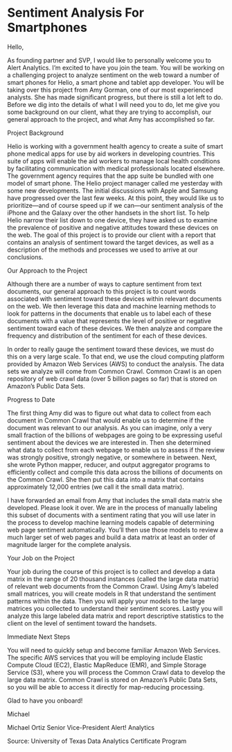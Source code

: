 # Sentiment Analysis For Smartphones

Hello,

As founding partner and SVP, I would like to personally welcome you to Alert Analytics. I’m excited to have you join the team. You will be working on a challenging project to analyze sentiment on the web toward a number of smart phones for Helio, a smart phone and tablet app developer. You will be taking over this project from Amy Gorman, one of our most experienced analysts. She has made significant progress, but there is still a lot left to do. Before we dig into the details of what I will need you to do, let me give you some background on our client, what they are trying to accomplish, our general approach to the project, and what Amy has accomplished so far.

Project Background

Helio is working with a government health agency to create a suite of smart phone medical apps for use by aid workers in developing countries. This suite of apps will enable the aid workers to manage local health conditions by facilitating communication with medical professionals located elsewhere. The government agency requires that the app suite be bundled with one model of smart phone. The Helio project manager called me yesterday with some new developments. The initial discussions with Apple and Samsung have progressed over the last few weeks. At this point, they would like us to prioritize—and of course speed up if we can—our sentiment analysis of the iPhone and the Galaxy over the other handsets in the short list. To help Helio narrow their list down to one device, they have asked us to examine the prevalence of positive and negative attitudes toward these devices on the web. The goal of this project is to provide our client with a report that contains an analysis of sentiment toward the target devices, as well as a description of the methods and processes we used to arrive at our conclusions.

Our Approach to the Project

Although there are a number of ways to capture sentiment from text documents, our general approach to this project is to count words associated with sentiment toward these devices within relevant documents on the web. We then leverage this data and machine learning methods to look for patterns in the documents that enable us to label each of these documents with a value that represents the level of positive or negative sentiment toward each of these devices. We then analyze and compare the frequency and distribution of the sentiment for each of these devices.

In order to really gauge the sentiment toward these devices, we must do this on a very large scale. To that end, we use the cloud computing platform provided by Amazon Web Services (AWS) to conduct the analysis. The data sets we analyze will come from Common Crawl. Common Crawl is an open repository of web crawl data (over 5 billion pages so far) that is stored on Amazon’s Public Data Sets.

Progress to Date

The first thing Amy did was to figure out what data to collect from each document in Common Crawl that would enable us to determine if the document was relevant to our analysis. As you can imagine, only a very small fraction of the billions of webpages are going to be expressing useful sentiment about the devices we are interested in. Then she determined what data to collect from each webpage to enable us to assess if the review was strongly positive, strongly negative, or somewhere in between. Next, she wrote Python mapper, reducer, and output aggregator programs to efficiently collect and compile this data across the billions of documents on the Common Crawl. She then put this data into a matrix that contains approximately 12,000 entries (we call it the small data matrix).

I have forwarded an email from Amy that includes the small data matrix she developed. Please look it over. We are in the process of manually labeling this subset of documents with a sentiment rating that you will use later in the process to develop machine learning models capable of determining web page sentiment automatically. You’ll then use those models to review a much larger set of web pages and build a data matrix at least an order of magnitude larger for the complete analysis.

Your Job on the Project

Your job during the course of this project is to collect and develop a data matrix in the range of 20 thousand instances (called the large data matrix) of relevant web documents from the Common Crawl. Using Amy’s labeled small matrices, you will create models in R that understand the sentiment patterns within the data. Then you will apply your models to the large matrices you collected to understand their sentiment scores. Lastly you will analyze this large labeled data matrix and report descriptive statistics to the client on the level of sentiment toward the handsets.

Immediate Next Steps

You will need to quickly setup and become familiar Amazon Web Services. The specific AWS services that you will be employing include Elastic Compute Cloud (EC2), Elastic MapReduce (EMR), and Simple Storage Service (S3), where you will process the Common Crawl data to develop the large data matrix. Common Crawl is stored on Amazon’s Public Data Sets, so you will be able to access it directly for map-reducing processing.

Glad to have you onboard!

Michael

Michael Ortiz
Senior Vice-President
Alert! Analytics

Source: University of Texas Data Analytics Certificate Program
